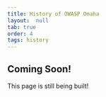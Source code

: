 ```yaml
---
title: History of OWASP Omaha
layout:  null
tab: true
order: 4
tags: history
---
```


## Coming Soon!

This page is still being built!
